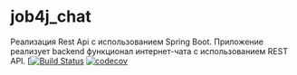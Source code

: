 # job4j_chat
Реализация Rest Api с использованием Spring Boot. Приложение реализует backend функционал интернет-чата с использованием REST API.
[[![Build Status](https://app.travis-ci.com/EvgenyShestakov/job4j_chat.svg?branch=master)](https://app.travis-ci.com/EvgenyShestakov/job4j_chat)
[![codecov](https://codecov.io/gh/EvgenyShestakov/job4j_chat/branch/master/graph/badge.svg?token=7B9WLD1XNK)](https://codecov.io/gh/EvgenyShestakov/job4j_chat)
